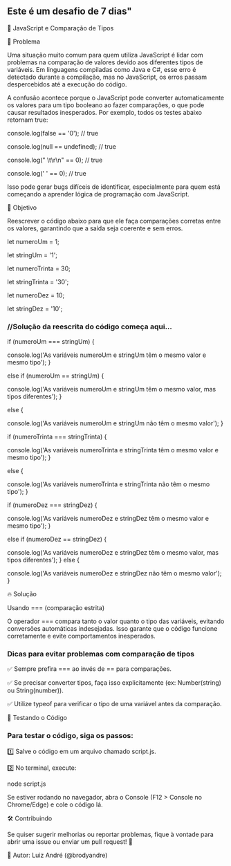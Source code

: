 ## Este é um desafio de 7 dias"

🚀 JavaScript e Comparação de Tipos

📌 Problema

Uma situação muito comum para quem utiliza JavaScript é lidar com problemas na comparação de valores devido aos diferentes tipos de variáveis. Em linguagens compiladas como Java e C#, esse erro é detectado durante a compilação, mas no JavaScript, os erros passam despercebidos até a execução do código.

A confusão acontece porque o JavaScript pode converter automaticamente os valores para um tipo booleano ao fazer comparações, o que pode causar resultados inesperados. Por exemplo, todos os testes abaixo retornam true:

console.log(false == '0');  // true


console.log(null == undefined);  // true


console.log(" \t\r\n" == 0);  // true


console.log(' ' == 0);  // true

Isso pode gerar bugs difíceis de identificar, especialmente para quem está começando a aprender lógica de programação com JavaScript.

🎯 Objetivo

Reescrever o código abaixo para que ele faça comparações corretas entre os valores, garantindo que a saída seja coerente e sem erros.

let numeroUm = 1;


let stringUm = '1';


let numeroTrinta = 30;


let stringTrinta = '30';


let numeroDez = 10;


let stringDez = '10';

### //Solução da reescrita do código começa aqui...




if (numeroUm === stringUm) {


  console.log('As variáveis numeroUm e stringUm têm o mesmo valor e mesmo tipo');
} 

else if (numeroUm == stringUm) {


  console.log('As variáveis numeroUm e stringUm têm o mesmo valor, mas tipos diferentes');
} 

else {


  console.log('As variáveis numeroUm e stringUm não têm o mesmo valor');
}

if (numeroTrinta === stringTrinta) {


  console.log('As variáveis numeroTrinta e stringTrinta têm o mesmo valor e mesmo tipo');
} 

else {


  console.log('As variáveis numeroTrinta e stringTrinta não têm o mesmo tipo');
}

if (numeroDez === stringDez) {


  console.log('As variáveis numeroDez e stringDez têm o mesmo valor e mesmo tipo');
} 

else if (numeroDez == stringDez) {


  console.log('As variáveis numeroDez e stringDez têm o mesmo valor, mas tipos diferentes');
} 
else {


  console.log('As variáveis numeroDez e stringDez não têm o mesmo valor');
}

🔥 Solução

Usando === (comparação estrita)

O operador === compara tanto o valor quanto o tipo das variáveis, evitando conversões automáticas indesejadas. Isso garante que o código funcione corretamente e evite comportamentos inesperados.

### Dicas para evitar problemas com comparação de tipos

✅ Sempre prefira === ao invés de == para comparações.

✅ Se precisar converter tipos, faça isso explicitamente (ex: Number(string) ou String(number)).

✅ Utilize typeof para verificar o tipo de uma variável antes da comparação.

🎯 Testando o Código

### Para testar o código, siga os passos:

1️⃣ Salve o código em um arquivo chamado script.js.

2️⃣ No terminal, execute:

node script.js

Se estiver rodando no navegador, abra o Console (F12 > Console no Chrome/Edge) e cole o código lá.

🛠️ Contribuindo

Se quiser sugerir melhorias ou reportar problemas, fique à vontade para abrir uma issue ou enviar um pull request! 🚀

📌 Autor: Luiz André (@brodyandre)
